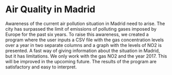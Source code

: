 # Air Quality in Madrid
Awareness of the current air pollution situation in Madrid need to arise. The city has surpassed the limit of emissions of polluting gases imposed by Europe for the past six years. To raise this awareness, we created a program where the user inputs a CSV file with the gas concentration levels over a year in two separate columns and a graph with the levels of NO2 is presented. A fast way of giving information about the situation in Madrid, but it has limitations. We only work with the gas NO2 and the year 2017. This will be improved in the upcoming future. The results of the program are satisfactory and easy to interpret. 
